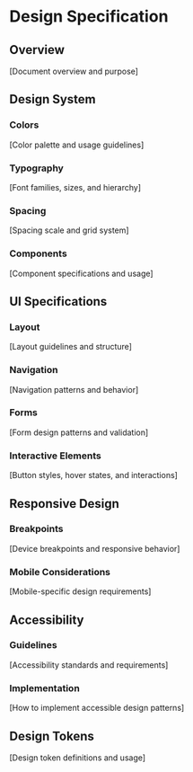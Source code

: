 
# Design Specification

## Overview

[Document overview and purpose]

## Design System

### Colors

[Color palette and usage guidelines]

### Typography

[Font families, sizes, and hierarchy]

### Spacing

[Spacing scale and grid system]

### Components

[Component specifications and usage]

## UI Specifications

### Layout

[Layout guidelines and structure]

### Navigation

[Navigation patterns and behavior]

### Forms

[Form design patterns and validation]

### Interactive Elements

[Button styles, hover states, and interactions]

## Responsive Design

### Breakpoints

[Device breakpoints and responsive behavior]

### Mobile Considerations

[Mobile-specific design requirements]

## Accessibility

### Guidelines

[Accessibility standards and requirements]

### Implementation

[How to implement accessible design patterns]

## Design Tokens

[Design token definitions and usage]


